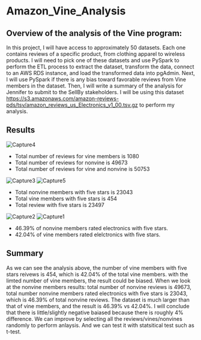 # Amazon_Vine_Analysis

## Overview of the analysis of the Vine program:
In this project, I will have access to approximately 50 datasets. Each one contains reviews of a specific product, from clothing apparel to wireless products. I will need to pick one of these datasets and use PySpark to perform the ETL process to extract the dataset, transform the data, connect to an AWS RDS instance, and load the transformed data into pgAdmin. Next, I will use PySpark if there is any bias toward favorable reviews from Vine members in the dataset. Then, I will write a summary of the analysis for Jennifer to submit to the SellBy stakeholders. I will be using this dataset https://s3.amazonaws.com/amazon-reviews-pds/tsv/amazon_reviews_us_Electronics_v1_00.tsv.gz to perform my analysis.

## Results
![Capture4](https://user-images.githubusercontent.com/92561493/155034482-733fc8e3-e79a-44a8-98c5-c50a3a161256.PNG)
- Total number of reviews for vine members is 1080
- Total number of reviews for nonvine is 49673
- Total number of reviews for vine and nonvine is 50753


![Capture3](https://user-images.githubusercontent.com/92561493/155034610-3b5ff1c2-b34f-4396-8b1e-a6b3604e82a8.PNG)
![Capture5](https://user-images.githubusercontent.com/92561493/155034727-76a4c01c-d01b-4e79-8790-2a86779ce266.PNG)

- Total nonvine members with five stars is 23043
- Total vine members with five stars is 454
- Total review with five stars is 23497 

![Capture2](https://user-images.githubusercontent.com/92561493/155034842-46bf696c-a383-46ac-adb3-0fa90b7f4627.PNG)
![Capture1](https://user-images.githubusercontent.com/92561493/155034846-36fa1e98-f4f4-4e55-bba9-3c58d308e8cc.PNG)
- 46.39% of nonvine members rated electronics with five stars.
- 42.04% of vine members rated elelctronics with five stars.

## Summary
As we can see the analysis above, the number of vine members with five stars reivews is 454, which is 42.04% of the total vine members. with the limted number of vine members, the result could be biased. When we look at the nonvine members results: total number of nonvine reviews is 49673, total number nonvine members rated electronics with five stars is 23043, which is  46.39% of total nonvine reviews. The dataset is much larger than that of vine members, and the result is 46.39% vs 42.04%. I will conclude that there is little/slightly negative baiased because there is roughly 4% difference. We can improve by selecting all the reviews/vines/nonvines randomly to perform anlaysis. And we can test it with statsitical test such as t-test.
